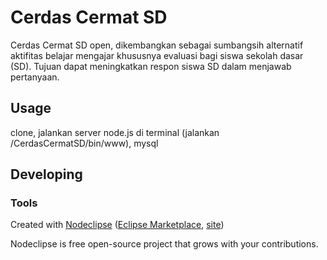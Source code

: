 

# Cerdas Cermat SD

Cerdas Cermat SD open, dikembangkan sebagai sumbangsih alternatif aktifitas belajar mengajar khususnya evaluasi bagi siswa sekolah dasar (SD).
Tujuan dapat meningkatkan respon siswa SD dalam menjawab pertanyaan.

## Usage

clone, jalankan server node.js di terminal (jalankan /CerdasCermatSD/bin/www), mysql

## Developing



### Tools

Created with [Nodeclipse](https://github.com/Nodeclipse/nodeclipse-1)
 ([Eclipse Marketplace](http://marketplace.eclipse.org/content/nodeclipse), [site](http://www.nodeclipse.org))   

Nodeclipse is free open-source project that grows with your contributions.

